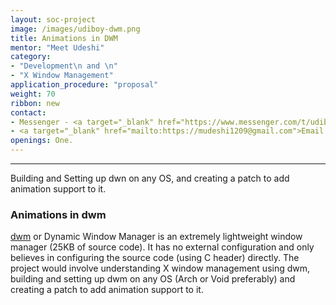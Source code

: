 ```yaml
---
layout: soc-project
image: /images/udiboy-dwm.png
title: Animations in DWM
mentor: "Meet Udeshi"
category:
- "Development\n and \n"
- "X Window Management"
application_procedure: "proposal"
weight: 70
ribbon: new
contact:
- Messenger - <a target="_blank" href="https://www.messenger.com/t/udiboy1209">Meet Udeshi</a>
- <a target="_blank" href="mailto:https://mudeshi1209@gmail.com">Email ID</a> - mudeshi1209@gmail.com
openings: One.
---
```


---
Building and Setting up dwn on any OS, and creating a patch to add animation support to it.

<!--break-->
### Animations in dwm
[dwm](https://dwm.suckless.org/) or Dynamic Window Manager is an extremely lightweight window manager (25KB of source code). It has no external configuration and only believes in configuring the source code (using C header) directly. The project would involve understanding X window management using dwm, building and setting up dwm on any OS (Arch or Void preferably) and creating a patch to add animation support to it.
